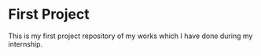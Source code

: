 # First Project
This is my first project repository of my works which I have done during my internship.

